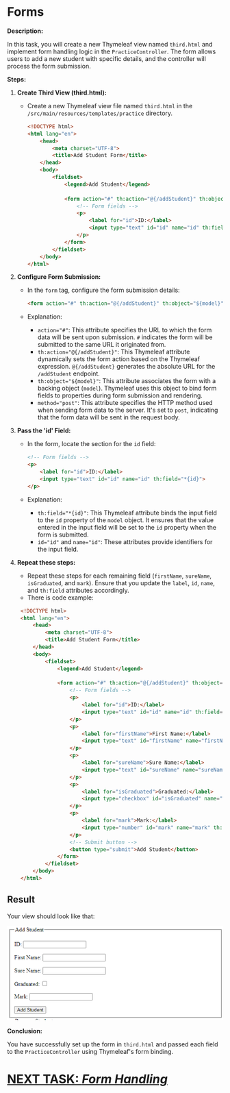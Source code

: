 # Forms

**Description:**

In this task, you will create a new Thymeleaf view named `third.html` and implement form handling logic in the `PracticeController`. The form allows users to add a new student with specific details, and the controller will process the form submission.

**Steps:**

1. **Create Third View (third.html):**

    - Create a new Thymeleaf view file named `third.html` in the `/src/main/resources/templates/practice` directory.

      ```html
      <!DOCTYPE html>
      <html lang="en">
          <head>
              <meta charset="UTF-8">
              <title>Add Student Form</title>
          </head>
          <body>
              <fieldset>
                  <legend>Add Student</legend>
      
                  <form action="#" th:action="@{/addStudent}" th:object="${model}" method="post">
                      <!-- Form fields -->
                      <p>
                          <label for="id">ID:</label>
                          <input type="text" id="id" name="id" th:field="*{id}">
                      </p>
                  </form>
              </fieldset>
          </body>
      </html>
      ```

2. **Configure Form Submission:**

    - In the `form` tag, configure the form submission details:

      ```html
      <form action="#" th:action="@{/addStudent}" th:object="${model}" method="post">
      ```

    - Explanation:
        - `action="#"`: This attribute specifies the URL to which the form data will be sent upon submission. `#` indicates the form will be submitted to the same URL it originated from.
        - `th:action="@{/addStudent}"`: This Thymeleaf attribute dynamically sets the form action based on the Thymeleaf expression. `@{/addStudent}` generates the absolute URL for the `/addStudent` endpoint.
        - `th:object="${model}"`: This attribute associates the form with a backing object (`model`). Thymeleaf uses this object to bind form fields to properties during form submission and rendering.
        - `method="post"`: This attribute specifies the HTTP method used when sending form data to the server. It's set to `post`, indicating that the form data will be sent in the request body.

3. **Pass the 'id' Field:**

    - In the form, locate the section for the `id` field:

      ```html
      <!-- Form fields -->
      <p>
          <label for="id">ID:</label>
          <input type="text" id="id" name="id" th:field="*{id}">
      </p>
      ```

    - Explanation:
        - `th:field="*{id}"`: This Thymeleaf attribute binds the input field to the `id` property of the `model` object. It ensures that the value entered in the input field will be set to the `id` property when the form is submitted.
        - `id="id"` and `name="id"`: These attributes provide identifiers for the input field.

4. **Repeat these steps:**

    - Repeat these steps for each remaining field (`firstName`, `sureName`, `isGraduated`, and `mark`). Ensure that you update the `label`, `id`, `name`, and `th:field` attributes accordingly.
    - There is code example:
    ```html
     <!DOCTYPE html>
     <html lang="en">
         <head>
             <meta charset="UTF-8">
             <title>Add Student Form</title>
         </head>
         <body>
             <fieldset>
                 <legend>Add Student</legend>
     
                 <form action="#" th:action="@{/addStudent}" th:object="${model}" method="post">
                     <!-- Form fields -->
                     <p>
                         <label for="id">ID:</label>
                         <input type="text" id="id" name="id" th:field="*{id}">
                     </p>
                     <p>
                         <label for="firstName">First Name:</label>
                         <input type="text" id="firstName" name="firstName" th:field="*{firstName}">
                     </p>
                     <p>
                         <label for="sureName">Sure Name:</label>
                         <input type="text" id="sureName" name="sureName" th:field="*{sureName}">
                     </p>
                     <p>
                         <label for="isGraduated">Graduated:</label>
                         <input type="checkbox" id="isGraduated" name="isGraduated" th:checked="*{isGraduated}">
                     </p>
                     <p>
                         <label for="mark">Mark:</label>
                         <input type="number" id="mark" name="mark" th:field="*{mark}">
                     </p>
                     <!-- Submit button -->
                     <button type="submit">Add Student</button>
                 </form>
             </fieldset>
         </body>
     </html>
     ```

## Result
Your view should look like that:

![third-view.png](../../../srcs/thymeleaf/third-view.png)

**Conclusion:**

You have successfully set up the form in `third.html` and passed each field to the `PracticeController` using Thymeleaf's form binding. 

# [NEXT TASK: *Form Handling*](form-handling.md)